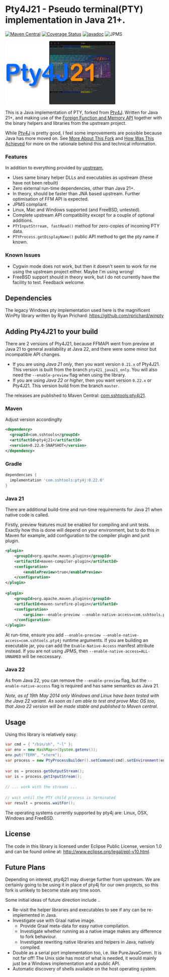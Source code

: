 # Pty4J21 - Pseudo terminal(PTY) implementation in Java 21+.

[![Maven Central](https://maven-badges.herokuapp.com/maven-central/com.sshtools/pty4j21/badge.svg)](https://maven-badges.herokuapp.com/maven-central/com.sshtools/pty4j21)
[![Coverage Status](https://coveralls.io/repos/github/sshtools/pty4j21/badge.svg)](https://coveralls.io/github/sshtools/pty4j21)
[![javadoc](https://javadoc.io/badge2/com.sshtools/pty4j21/javadoc.svg)](https://javadoc.io/doc/com.sshtools/pty4j21)
![JPMS](https://img.shields.io/badge/JPMS-com.sshtools.pty4j-purple) 

![Pty4J21](banner.png) 

This is a Java implementation of PTY, forked from [Pty4J](https://github.com/JetBrains/pty4j). Written for Java 21+, and making use of the [Foreign Function and Memory API](https://docs.oracle.com/en/java/javase/21/core/foreign-function-and-memory-api.html) together with the binary helpers and libraries from the upstream project.

While [Pty4J](https://github.com/JetBrains/pty4j) is pretty good, I feel some improvements are possible because Java has more moved on. See [More About This Fork](https://github.com/sshtools/pty4j21/wiki/More-About-This-Fork) and [How Was This Achieved](https://github.com/sshtools/pty4j21/wiki/How-Was-This-Achieved) for more on the rationale behind this and technical information. 

### Features

In addition to everything provided by [upstream](https://github.com/JetBrains/pty4j),
 
 * Uses same binary helper DLLs and executables as upstream (these have not been rebuilt)
 * Zero external run-time dependencies, other than Java 21+.
 * In theory, should be faster than JNA based upstream. Further optimisation of FFM API is expected.
 * JPMS compliant.
 * Linux, Mac and Windows supported (and FreeBSD, untested).
 * Complete upstream API compatibility except for a couple of optional additions.
 * `PTYInputStrream, fastRead()` method for zero-copies of incoming PTY data.
 * `PTYProcess.getDisplayName()` public API method to get the pty name if known.

### Known Issues

 * Cygwin mode does not work, but then it doesn't seem to work for me using the upstream project either. Maybe I'm using wrong!
 * FreeBSD support should in theory work, but I do not currently have the facility to test. Feedback welcome.

## Dependencies

The legacy Windows pty implementation used here is the magnificent WinPty library written by Ryan Prichard: https://github.com/rprichard/winpty

## Adding Pty4J21 to your build

There are 2 versions of Pty4J21, because FFMAPI went from preview at Java 21 to general availability at Java 22, and 
there were some minor but incompatible API changes.

 * If you are using *Java 21 only*, then you want version `0.21.x` of Pty4J21. This version is built from the branch `pty421_java21_only`. You will also need the `--enable-preview` flag when using the library.
 * If you are using *Java 22 or higher*, then you want version `0.22.x` or Pty4J21. This version build from the branch `master`.

The releases are published to Maven Central: [com.sshtools:pty4j21](https://search.maven.org/artifact/com.sshtools/pty4j21).

### Maven

Adjust version accordinglty

```xml
<dependency>
  <groupId>com.sshtools</groupId>
  <artifactId>pty4j21</artifactId>
  <version>0.22.0-SNAPSHOT</version>
</dependency>
```

### Gradle

```groovy
dependencies {
  implementation 'com.sshtools:pty4j:0.22.0'
}
```

### Java 21

There are additional build-time and run-time requirements for Java 21 when native code is called.

Firstly, preview features must be enabled for compiling and unit tests. Exactly how this is done will depend on your environment, but to do this in Maven for example, add configuration to the compiler plugin and junit plugin.

```xml
<plugin>
	<groupId>org.apache.maven.plugins</groupId>
	<artifactId>maven-compiler-plugin</artifactId>
	<configuration>
		<enablePreview>true</enablePreview>
	</configuration>
</plugin>

<plugin>
    <groupId>org.apache.maven.plugins</groupId>
    <artifactId>maven-surefire-plugin</artifactId>
    <configuration>
        <argLine>--enable-preview --enable-native-access=com.sshtools.pty4j</argLine>
    </configuration>
</plugin>
```

At run-time, ensure you add  `--enable-preview --enable-native-access=com.sshtools.pty4j` runtime arguments.
If you are building an executable jar, you can add the `Enable-Native-Access` manifest attribute instead. 
If you are not using JPMS, then `--enable-native-access=ALL-UNNAMED` will be neccessary. 

### Java 22

As from Java 22, you can remove the `--enable-preview` flag, but the `--enable-native-access` flag is required
and has same semantics as Java 21.

*Note, as of 19th May 2014 only Windows and Linux have been tested with the Java 22 variant. As soon as I am able to test and prove Mac OS too, that Java 22 version will be made stable and published to Maven central.* 
 

## Usage

Using this library is relatively easy:

```java
var cmd = { "/bin/sh", "-l" };
var env = new HashMap<>(System.getenv());
env.put("TERM", "xterm");
var process = new PtyProcessBuilder().setCommand(cmd).setEnvironment(env).start();

var os = process.getOutputStream();
var is = process.getInputStream();

// ... work with the streams ...

// wait until the PTY child process is terminated
var result = process.waitFor();
```

The operating systems currently supported by pty4j are: Linux, OSX, Windows and FreeBSD.

## License

The code in this library is licensed under Eclipse Public License, version 
1.0 and can be found online at: <http://www.eclipse.org/legal/epl-v10.html>.

## Future Plans

Depending on interest, pty4j21 may diverge further from upstream. We are certainly going to be using it in place of pty4j for our own projects, so this fork is unlikely to become stale any time soon.

Some initial ideas of future direction include ..

 * Re-visit the helper libraries and executables to see if any can be re-implemented in Java. 
 * Investigate use with Graal native image. 
   * Provide Graal meta-data for easy native compilation.
   * Investigate whether running as a native image makes any difference to fork behaviour.
   * Investigate rewriting native libraries and helpers in Java, natively compiled.
 * Double as a serial port implementation too, i.e. like PureJavaComm. It is not far off! The Unix side has most of what is needed, it would mainly just be a Windows implementation and a public API.
 * Automatic discovery of shells available on the host operating system. 
